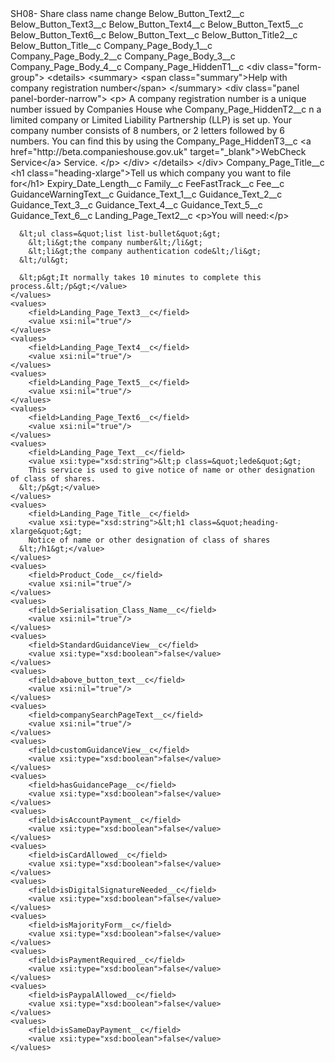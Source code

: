<?xml version="1.0" encoding="UTF-8"?>
<CustomMetadata xmlns="http://soap.sforce.com/2006/04/metadata" xmlns:xsi="http://www.w3.org/2001/XMLSchema-instance" xmlns:xsd="http://www.w3.org/2001/XMLSchema">
    <label>SH08- Share class name change</label>
    <values>
        <field>Below_Button_Text2__c</field>
        <value xsi:nil="true"/>
    </values>
    <values>
        <field>Below_Button_Text3__c</field>
        <value xsi:nil="true"/>
    </values>
    <values>
        <field>Below_Button_Text4__c</field>
        <value xsi:nil="true"/>
    </values>
    <values>
        <field>Below_Button_Text5__c</field>
        <value xsi:nil="true"/>
    </values>
    <values>
        <field>Below_Button_Text6__c</field>
        <value xsi:nil="true"/>
    </values>
    <values>
        <field>Below_Button_Text__c</field>
        <value xsi:nil="true"/>
    </values>
    <values>
        <field>Below_Button_Title2__c</field>
        <value xsi:nil="true"/>
    </values>
    <values>
        <field>Below_Button_Title__c</field>
        <value xsi:nil="true"/>
    </values>
    <values>
        <field>Company_Page_Body_1__c</field>
        <value xsi:nil="true"/>
    </values>
    <values>
        <field>Company_Page_Body_2__c</field>
        <value xsi:nil="true"/>
    </values>
    <values>
        <field>Company_Page_Body_3__c</field>
        <value xsi:nil="true"/>
    </values>
    <values>
        <field>Company_Page_Body_4__c</field>
        <value xsi:nil="true"/>
    </values>
    <values>
        <field>Company_Page_HiddenT1__c</field>
        <value xsi:type="xsd:string">&lt;div class=&quot;form-group&quot;&gt;
&lt;details&gt;
&lt;summary&gt;
&lt;span class=&quot;summary&quot;&gt;Help with company registration number&lt;/span&gt;
&lt;/summary&gt;
&lt;div class=&quot;panel panel-border-narrow&quot;&gt;
&lt;p&gt;
A company registration number is a unique number issued by Companies House whe</value>
    </values>
    <values>
        <field>Company_Page_HiddenT2__c</field>
        <value xsi:type="xsd:string">n a limited company or Limited Liability Partnership (LLP) is set up. Your company number consists of 8 numbers, or 2 letters followed by 6 numbers. You can find this by using the</value>
    </values>
    <values>
        <field>Company_Page_HiddenT3__c</field>
        <value xsi:type="xsd:string">&lt;a href=&quot;http://beta.companieshouse.gov.uk&quot; target=&quot;_blank&quot;&gt;WebCheck Service&lt;/a&gt; Service.
&lt;/p&gt;
&lt;/div&gt;
&lt;/details&gt;
&lt;/div&gt;</value>
    </values>
    <values>
        <field>Company_Page_Title__c</field>
        <value xsi:type="xsd:string">&lt;h1 class=&quot;heading-xlarge&quot;&gt;Tell us which company you want to file for&lt;/h1&gt;</value>
    </values>
    <values>
        <field>Expiry_Date_Length__c</field>
        <value xsi:nil="true"/>
    </values>
    <values>
        <field>Family__c</field>
        <value xsi:nil="true"/>
    </values>
    <values>
        <field>FeeFastTrack__c</field>
        <value xsi:nil="true"/>
    </values>
    <values>
        <field>Fee__c</field>
        <value xsi:nil="true"/>
    </values>
    <values>
        <field>GuidanceWarningText__c</field>
        <value xsi:nil="true"/>
    </values>
    <values>
        <field>Guidance_Text_1__c</field>
        <value xsi:nil="true"/>
    </values>
    <values>
        <field>Guidance_Text_2__c</field>
        <value xsi:nil="true"/>
    </values>
    <values>
        <field>Guidance_Text_3__c</field>
        <value xsi:nil="true"/>
    </values>
    <values>
        <field>Guidance_Text_4__c</field>
        <value xsi:nil="true"/>
    </values>
    <values>
        <field>Guidance_Text_5__c</field>
        <value xsi:nil="true"/>
    </values>
    <values>
        <field>Guidance_Text_6__c</field>
        <value xsi:nil="true"/>
    </values>
    <values>
        <field>Landing_Page_Text2__c</field>
        <value xsi:type="xsd:string">&lt;p&gt;You will need:&lt;/p&gt;

      &lt;ul class=&quot;list list-bullet&quot;&gt;
        &lt;li&gt;the company number&lt;/li&gt;
        &lt;li&gt;the company authentication code&lt;/li&gt;
      &lt;/ul&gt;

      &lt;p&gt;It normally takes 10 minutes to complete this process.&lt;/p&gt;</value>
    </values>
    <values>
        <field>Landing_Page_Text3__c</field>
        <value xsi:nil="true"/>
    </values>
    <values>
        <field>Landing_Page_Text4__c</field>
        <value xsi:nil="true"/>
    </values>
    <values>
        <field>Landing_Page_Text5__c</field>
        <value xsi:nil="true"/>
    </values>
    <values>
        <field>Landing_Page_Text6__c</field>
        <value xsi:nil="true"/>
    </values>
    <values>
        <field>Landing_Page_Text__c</field>
        <value xsi:type="xsd:string">&lt;p class=&quot;lede&quot;&gt;
        This service is used to give notice of name or other designation of class of shares.
      &lt;/p&gt;</value>
    </values>
    <values>
        <field>Landing_Page_Title__c</field>
        <value xsi:type="xsd:string">&lt;h1 class=&quot;heading-xlarge&quot;&gt;
        Notice of name or other designation of class of shares
      &lt;/h1&gt;</value>
    </values>
    <values>
        <field>Product_Code__c</field>
        <value xsi:nil="true"/>
    </values>
    <values>
        <field>Serialisation_Class_Name__c</field>
        <value xsi:nil="true"/>
    </values>
    <values>
        <field>StandardGuidanceView__c</field>
        <value xsi:type="xsd:boolean">false</value>
    </values>
    <values>
        <field>above_button_text__c</field>
        <value xsi:nil="true"/>
    </values>
    <values>
        <field>companySearchPageText__c</field>
        <value xsi:nil="true"/>
    </values>
    <values>
        <field>customGuidanceView__c</field>
        <value xsi:type="xsd:boolean">false</value>
    </values>
    <values>
        <field>hasGuidancePage__c</field>
        <value xsi:type="xsd:boolean">false</value>
    </values>
    <values>
        <field>isAccountPayment__c</field>
        <value xsi:type="xsd:boolean">false</value>
    </values>
    <values>
        <field>isCardAllowed__c</field>
        <value xsi:type="xsd:boolean">false</value>
    </values>
    <values>
        <field>isDigitalSignatureNeeded__c</field>
        <value xsi:type="xsd:boolean">false</value>
    </values>
    <values>
        <field>isMajorityForm__c</field>
        <value xsi:type="xsd:boolean">false</value>
    </values>
    <values>
        <field>isPaymentRequired__c</field>
        <value xsi:type="xsd:boolean">false</value>
    </values>
    <values>
        <field>isPaypalAllowed__c</field>
        <value xsi:type="xsd:boolean">false</value>
    </values>
    <values>
        <field>isSameDayPayment__c</field>
        <value xsi:type="xsd:boolean">false</value>
    </values>
</CustomMetadata>

